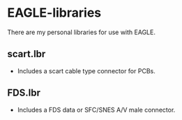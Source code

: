 # EAGLE-libraries
There are my personal libraries for use with EAGLE.

## scart.lbr

* Includes a scart cable type connector for PCBs.

## FDS.lbr

* Includes a FDS data or SFC/SNES A/V male connector.
